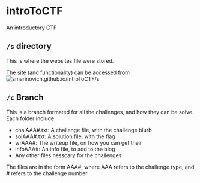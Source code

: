 # introToCTF
An introductory CTF

## `/s` directory

This is where the websites file were stored.

The site (and functionality) can be accessed from ![smarinovich.github.io/introToCTF/s](https://smarinovich.github.io/introToCTF/s)

## `/c` Branch

This is a branch formated for all the challenges, and how they can be solve. Each folder include
- chalAAA#.txt: A challenge file, with the challenge blurb
- solAAA#.txt: A solution file, with the flag
- wrAAA#: The writeup file, on how you can get their
- infoAAA#: An info file, to add to the blog
- Any other files nesscary for the challenges

The files are in the form AAA#, where AAA refers to the challenge type, and # refers to the challenge number